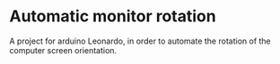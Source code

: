 # Automatic monitor rotation
 A project for arduino Leonardo, in order to automate the rotation of the computer screen orientation.
